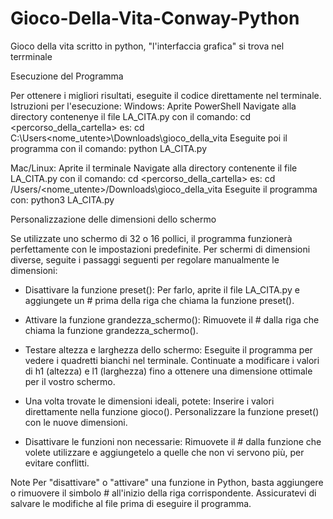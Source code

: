 # Gioco-Della-Vita-Conway-Python
Gioco della vita scritto in python, "l'interfaccia grafica" si trova nel terrminale

Esecuzione del Programma

Per ottenere i migliori risultati, eseguite il codice direttamente nel terminale.
Istruzioni per l'esecuzione:
  Windows:
    Aprite PowerShell
    Navigate alla directory contenenye il file LA_CITA.py con il comando:
      cd <percorso_della_cartella>
    es:
      cd C:\Users\<nome_utente>\Downloads\gioco_della_vita
    Eseguite poi il programma con il comando:
      python LA_CITA.py 

  Mac/Linux:
    Aprite il terminale
    Navigate alla directory contenente il file LA_CITA.py con il comando:
      cd <percorso_della_cartella>
    es:
      cd /Users/<nome_utente>/Downloads\gioco_della_vita
    Eseguite il programma con:
      python3 LA_CITA.py
    

        

Personalizzazione delle dimensioni dello schermo

Se utilizzate uno schermo di 32 o 16 pollici, il programma funzionerà perfettamente con le impostazioni predefinite.
Per schermi di dimensioni diverse, seguite i passaggi seguenti per regolare manualmente le dimensioni:

  - Disattivare la funzione preset():
    Per farlo, aprite il file LA_CITA.py e aggiungete un # prima della riga che chiama la funzione preset().

  - Attivare la funzione grandezza_schermo():
    Rimuovete il # dalla riga che chiama la funzione grandezza_schermo().
    
  - Testare altezza e larghezza dello schermo:
    Eseguite il programma per vedere i quadretti bianchi nel terminale. Continuate a modificare i valori di h1 (altezza) e l1 (larghezza) fino a ottenere una dimensione ottimale per il vostro schermo.


  - Una volta trovate le dimensioni ideali, potete:
        Inserire i valori direttamente nella funzione gioco().
        Personalizzare la funzione preset() con le nuove dimensioni.

  - Disattivare le funzioni non necessarie:
    Rimuovete il # dalla funzione che volete utilizzare e aggiungetelo a quelle che non vi servono più, per evitare conflitti.

Note
  Per "disattivare" o "attivare" una funzione in Python, basta aggiungere o rimuovere il simbolo # all'inizio della riga corrispondente.
  Assicuratevi di salvare le modifiche al file prima di eseguire il programma.




    
